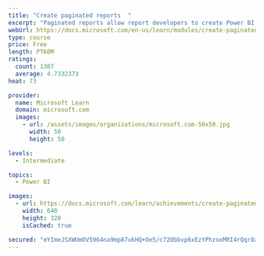 ```yaml
---
title: "Create paginated reports  "
excerpt: "Paginated reports allow report developers to create Power BI artifacts that have tightly controlled rendering requirements. Paginated reports are ideal for creating sales invoices, receipts, purchase orders, and tabular data. This module will teach you how to create reports, add parameters, and work with tables and charts in paginated reports."
webUrl: https://docs.microsoft.com/en-us/learn/modules/create-paginated-reports-power-bi/
type: course
price: Free
length: PT60M
ratings:
  count: 1387
  average: 4.7332373
heat: 73

provider:
  name: Microsoft Learn
  domain: microsoft.com
  images:
    - url: /assets/images/organizations/microsoft.com-50x50.jpg
      width: 50
      height: 50

levels:
  - Intermediate

topics:
  - Power BI

images:
  - url: https://docs.microsoft.com/learn/achievements/create-paginated-reports-power-bi-social.png
    width: 640
    height: 320
    isCached: true

secured: "eYImeJSXWUmOV5964na9mp87ukHQ+Oe5/c72Obbvp6xEzYPhzoxMRI4rQqr8zRBdnZXt9VelSb3V+MAQjaCNpromZ69khEp8OmWFWjYj5063r0vmC+G79rpvIaARgZyOjXCpHJJr6MJOwvXAV+5Whb4xKDbcYDE3KS+VzYduibHc4xpUQTmWZNjG0/yeXdR9DanWs9gpEKfUKAnKkGfOOoKnjHgHHtjz7QBdhlQxbm+a65U2clIyxecKMy1L39QdOX+ZUy+fIYDFFfCzwqSDgCpCMvSsUtx/w86JCgB8ot4mX7QH9JkFgIhbTp846vKmlZ20yqtH/OdBg9FCSgvhYW/JsqdUbCO51kCw6wgA+gqj7XdevM9nIfzcL7hmxsxK6AspUa62c7fVGTMpQl+ITx8DZLZsgEY6FXtzmU09RO4=;Fcs0MSRNRMpDxn8n15cCog=="
---
```


